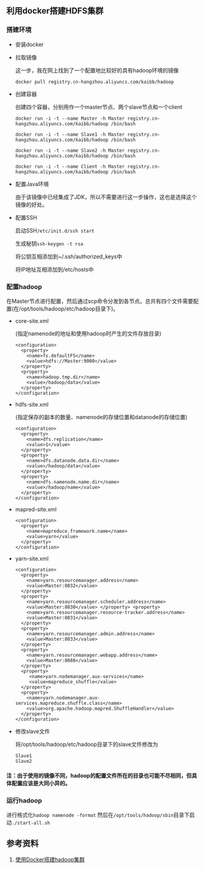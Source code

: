 ## 利用docker搭建HDFS集群

### 搭建环境

- 安装docker

- 拉取镜像

  这一步，我在网上找到了一个配置地比较好的具有hadoop环境的镜像

  ```docker pull registry.cn-hangzhou.aliyuncs.com/kaibb/hadoop```

- 创建容器
  
  创建四个容器，分别用作一个master节点、两个slave节点和一个client
  
  ```docker run -i -t --name Master -h Master registry.cn-hangzhou.aliyuncs.com/kaibb/hadoop /bin/bash```

  ```docker run -i -t --name Slave1 -h Master registry.cn-hangzhou.aliyuncs.com/kaibb/hadoop /bin/bash```

  ```docker run -i -t --name Slave2 -h Master registry.cn-hangzhou.aliyuncs.com/kaibb/hadoop /bin/bash```

  ```docker run -i -t --name Client -h Master registry.cn-hangzhou.aliyuncs.com/kaibb/hadoop /bin/bash```

- 配置Java环境
  
  由于该镜像中已经集成了JDK，所以不需要进行这一步操作，这也是选择这个镜像的好处。

- 配置SSH
  
  启动SSH```/etc/init.d/ssh start```
  
  生成秘钥```ssh-keygen -t rsa```

  将公钥互相添加到~/.ssh/authorized_keys中
  
  将IP地址互相添加到/etc/hosts中
  
### 配置hadoop
  
  在Master节点进行配置，然后通过scp命令分发到各节点。总共有四个文件需要配置(在/opt/tools/hadoop/etc/hadoop目录下)。
  
- core-site.xml

  (指定namenode的地址和使用hadoop时产生的文件存放目录)
  
  ```
  <configuration>
    <property>
      <name>fs.defaultFS</name>
      <value>hdfs://Master:9000</value>
    </property>
    <property>
      <name>hadoop.tmp.dir</name>
      <value>/hadoop/data</value>
    </property>
  </configuration>
  ```

- hdfs-site.xml

  (指定保存的副本的数量、namenode的存储位置和datanode的存储位置)

  ```
  <configuration>
    <property>
      <name>dfs.replication</name>
      <value>1</value>
    </property>
    <property>
      <name>dfs.datanode.data.dir</name>
      <value>/hadoop/data</value>
    </property>
    <property>
      <name>dfs.namenode.name.dir</name>
      <value>/hadoop/name</value>
    </property>
  </configuration>
  ```
  
- mapred-site.xml
  
  ```
  <configuration>
    <property>
      <name>mapreduce.framework.name</name>
      <value>yarn</value>
    </property>
  </configuration>
  ```
  
- yarn-site.xml

  ```
  <configuration>
    <property>
      <name>yarn.resourcemanager.address</name>
      <value>Master:8032</value>
    </property>
    <property>
      <name>yarn.resourcemanager.scheduler.address</name>
      <value>Master:8030</value> </property> <property>
      <name>yarn.resourcemanager.resource-tracker.address</name>
      <value>Master:8031</value>
    </property>
    <property>
      <name>yarn.resourcemanager.admin.address</name>
      <value>Master:8033</value>
    </property>
    <property>
      <name>yarn.resourcemanager.webapp.address</name>
      <value>Master:8088</value>
    </property>
    <property>
       <name>yarn.nodemanager.aux-services</name>
       <value>mapreduce_shuffle</value>
    </property>
    <property>
      <name>yarn.nodemanager.aux-services.mapreduce.shuffle.class</name>
      <value>org.apache.hadoop.mapred.ShuffleHandler</value>
    </property>
  </configuration>
  ```
  
- 修改slave文件

  将/opt/tools/hadoop/etc/hadoop目录下的slave文件修改为
  
  ```
  Slave1
  Slave2
  ```
  
#### 注：由于使用的镜像不同，hadoop的配置文件所在的目录也可能不尽相同，但具体配置应该是大同小异的。
  
### 运行hadoop

  进行格式化```hadoop namenode -format```
  然后在```/opt/tools/hadoop/sbin```目录下启动```./start-all.sh```
  
## 参考资料

1. [使用Docker搭建hadoop集群](https://blog.csdn.net/qq_33530388/article/details/72811705)
  
